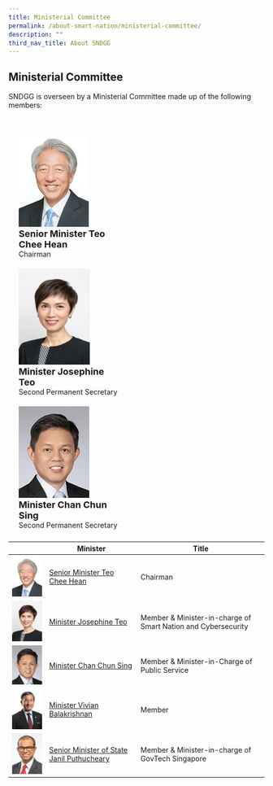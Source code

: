 ```yaml
---
title: Ministerial Committee
permalink: /about-smart-nation/ministerial-committee/
description: ""
third_nav_title: About SNDGG
---
```

## Ministerial Committee

SNDGG is overseen by a Ministerial Committee made up of the following members:
<br>


<div class="row" style="padding: 20px 0px 0px 0px;">

<div class="col" style="padding: 10px 20px 10px 20px; max-width: 200px"><img src="/images/abt-smart-nation/Mr-TEO-Chee-Hean.jpg" alt="CityScape"><br>
	
<div style="font-size:18px"><b>Senior Minister Teo Chee Hean</b></div>Chairman<br></div>

<div class="col" style="padding: 10px 20px 10px 20px; max-width: 200px"><img src="/images/abt-smart-nation/Mrs-Josephine-TEO.jpg" alt="CityScape"><br>
	
<div style="font-size:18px"><b>Minister Josephine Teo</b></div>Second Permanent Secretary<br></div>

<div class="col" style="padding: 10px 20px 10px 20px; max-width: 200px"><img src="/images/abt-smart-nation/Mr-CHAN-Chun-Sing.jpg" alt="CityScape"><br>
	
<div style="font-size:18px"><b>Minister Chan Chun Sing</b></div>Second Permanent Secretary<br></div>
	
</div>


|  | **Minister** | **Title** |
| -------- | -------- | -------- |
| ![Alt text for image on Isomer site](/images/abt-smart-nation/Mr-TEO-Chee-Hean.jpg)     | [Senior Minister Teo Chee Hean](https://www.pmo.gov.sg/cabinet/mr-teo-chee-hean)     | Chairman     |
| ![Alt text for image on Isomer site](/images/abt-smart-nation/Mrs-Josephine-TEO.jpg)     | [Minister Josephine Teo](https://www.pmo.gov.sg/cabinet/mrs-josephine-teo)     | Member & Minister-in-charge of Smart Nation and Cybersecurity     |
| ![Alt text for image on Isomer site](/images/abt-smart-nation/Mr-CHAN-Chun-Sing.jpg)    | [Minister Chan Chun Sing](https://www.pmo.gov.sg/cabinet/mr-chan-chun-sing)     | Member & Minister-in-Charge of Public Service     |
| ![Alt text for image on Isomer site](/images/abt-smart-nation/Dr%20Vivian%20BALAKRISHNAN.png)     | [Minister Vivian Balakrishnan](https://www.pmo.gov.sg/cabinet/dr-vivian-balakrishnan)    | Member     |
| ![Alt text for image on Isomer site](/images/abt-smart-nation/Dr-Janil.jpg)     | [Senior Minister of State Janil Puthucheary](https://www.parliament.gov.sg/mps/list-of-current-mps/mp/details/janil-puthucheary)    | Member & Minister-in-charge of GovTech Singapore     |

<br>